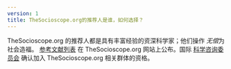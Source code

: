 ```yaml
---
version: 1
title: TheSocioscope.org的推荐人是谁，如何选择？
---
```


TheSocioscope.org 的推荐人都是具有丰富经验的资深科学家；他们操作 *无偿*为社会造福。 [参考文献列表](https://TheSocioscope.org/referent_list) 在 TheSocioscope.org 网站上公布。国际 [科学咨询委员会](https://TheSocioscope.org/advisory_board) 确认加入 TheSocioscope.org 相关群体的资格。
